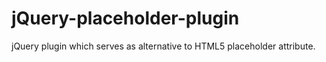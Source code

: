 jQuery-placeholder-plugin
=========================

jQuery plugin which serves as alternative to HTML5 placeholder attribute.